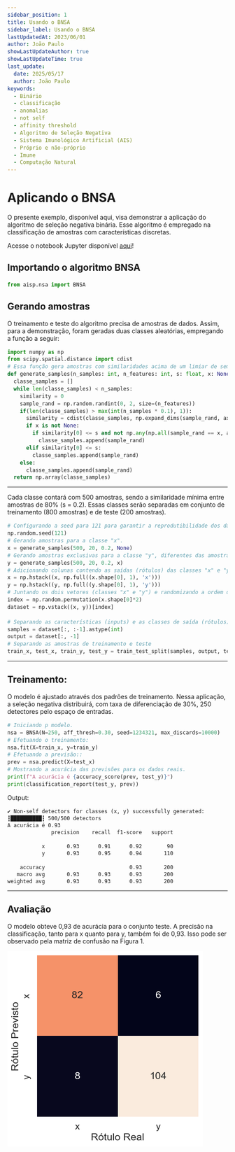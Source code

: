 ```yaml
---
sidebar_position: 1
title: Usando o BNSA
sidebar_label: Usando o BNSA
lastUpdatedAt: 2023/06/01
author: João Paulo
showLastUpdateAuthor: true
showLastUpdateTime: true
last_update:
  date: 2025/05/17
  author: João Paulo
keywords:
  - Binário
  - classificação
  - anomalias
  - not self
  - affinity threshold
  - Algoritmo de Seleção Negativa
  - Sistema Imunológico Artificial (AIS)
  - Próprio e não-próprio
  - Imune
  - Computação Natural
---
```


# Aplicando o BNSA

O presente exemplo, disponível aqui, visa demonstrar a aplicação do algoritmo de seleção negativa binária. Esse algoritmo é empregado na classificação de amostras com características discretas. 


Acesse o notebook Jupyter disponível [aqui](https://github.com/AIS-Package/aisp/blob/main/examples/pt-br/classification/BNSA/example_with_randomly_generated_dataset-pt.ipynb)!

## Importando o algoritmo BNSA

```python
from aisp.nsa import BNSA
```

## Gerando amostras

O treinamento e teste do algoritmo precisa de amostras de dados. Assim, para a demonstração, foram geradas duas classes aleatórias, empregando a função a seguir:

```python
import numpy as np
from scipy.spatial.distance import cdist
# Essa função gera amostras com similaridades acima de um limiar de semelhança.
def generate_samples(n_samples: int, n_features: int, s: float, x: None):
  classe_samples = []
  while len(classe_samples) < n_samples:
    similarity = 0
    sample_rand = np.random.randint(0, 2, size=(n_features))
    if(len(classe_samples) > max(int(n_samples * 0.1), 1)):
      similarity = cdist(classe_samples, np.expand_dims(sample_rand, axis=0), metric='hamming')[0, :]
      if x is not None:
        if similarity[0] <= s and not np.any(np.all(sample_rand == x, axis=1)):
          classe_samples.append(sample_rand)
      elif similarity[0] <= s:
        classe_samples.append(sample_rand)
    else:
      classe_samples.append(sample_rand)
  return np.array(classe_samples)
```

---

Cada classe contará com 500 amostras, sendo a similaridade mínima entre amostras de 80% (s = 0.2). Essas classes serão separadas em conjunto de treinamento (800 amostras) e de teste (200 amostras). 

```python
# Configurando a seed para 121 para garantir a reprodutibilidade dos dados gerados.
np.random.seed(121)
# Gerando amostras para a classe "x".
x = generate_samples(500, 20, 0.2, None)
# Gerando amostras exclusivas para a classe "y", diferentes das amostras presentes na classe "x".
y = generate_samples(500, 20, 0.2, x)
# Adicionando colunas contendo as saídas (rótulos) das classes "x" e "y".
x = np.hstack((x, np.full((x.shape[0], 1), 'x')))
y = np.hstack((y, np.full((y.shape[0], 1), 'y')))
# Juntando os dois vetores (classes "x" e "y") e randomizando a ordem das amostras.
index = np.random.permutation(x.shape[0]*2)
dataset = np.vstack((x, y))[index]

# Separando as características (inputs) e as classes de saída (rótulos).
samples = dataset[:, :-1].astype(int)
output = dataset[:, -1]
# Separando as amostras de treinamento e teste
train_x, test_x, train_y, test_y = train_test_split(samples, output, test_size=0.2, random_state=1234321)

```

---

## Treinamento:

O modelo é ajustado através dos padrões de treinamento. Nessa aplicação, a seleção negativa distribuirá, com taxa de diferenciação de 30%, 250 detectores pelo espaço de entradas.

```python
# Iniciando p modelo.
nsa = BNSA(N=250, aff_thresh=0.30, seed=1234321, max_discards=10000)
# Efetuando o treinamento: 
nsa.fit(X=train_x, y=train_y)
# Efetuando a previsão:: 
prev = nsa.predict(X=test_x)
# Mostrando a acurácia das previsões para os dados reais.
print(f"A acurácia é {accuracy_score(prev, test_y)}")
print(classification_report(test_y, prev))
```

Output:
```
✔ Non-self detectors for classes (x, y) successfully generated:  ┇██████████┇ 500/500 detectors
A acurácia é 0.93
              precision    recall  f1-score   support

           x       0.93      0.91      0.92        90
           y       0.93      0.95      0.94       110

    accuracy                           0.93       200
   macro avg       0.93      0.93      0.93       200
weighted avg       0.93      0.93      0.93       200
```

---

## Avaliação
O modelo obteve 0,93 de acurácia para o conjunto teste. A precisão na classificação, tanto para x quanto para y, também foi de 0,93. Isso pode ser observado pela matriz de confusão na Figura 1.

![](../../assets/matrizBNSA.png)